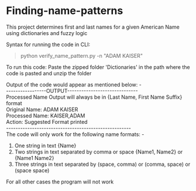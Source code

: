 # Finding-name-patterns
This project determines first and last names for a given American Name using dictionaries and fuzzy logic

Syntax for running the code in CLI:
>python verify_name_pattern.py -n "ADAM KAISER"

To run this code: Paste the zipped folder 'Dictionaries' in the path where the code is pasted and unzip the folder

Output of the code would appear as mentioned below: - \
-----------------OUTPUT------------------------------ \
Processed Name Output will always be in  {Last Name, First Name Suffix} format\
Original Name:  ADAM KAISER \
Processed Name:  KAISER,ADAM \
Action:  Suggested Format printed \
----------------------------------------------------- \
The code will only work for the following name formats: -
1) One string in text {Name}
2) Two strings in text separated by comma or space {Name1, Name2} or {Name1 Name2}
3) Three strings in text separated by (space, comma) or (comma, space) or (space space)

For all other cases the program will not work
